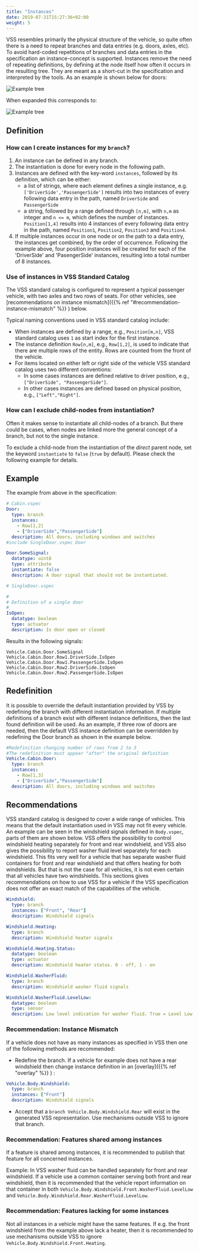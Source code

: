 ```yaml
---
title: "Instances"
date: 2019-07-31T15:27:36+02:00
weight: 5
---
```


VSS resembles primarily the physical structure of the vehicle, so
quite often there is a need to repeat branches and data entries
(e.g. doors, axles, etc). To avoid hard-coded repetitions of
branches and data entries in the specification an instance-concept is supported.
Instances remove the need of repeating definitions, by defining at the node itself how often it occurs in
the resulting tree. They are meant as a short-cut in the specification and
interpreted by the tools. As an example is shown below for doors:

<!-- Image source in docs-gen/image_source/instance_tree.puml -->
![Example tree](/vehicle_signal_specification/images/instance_tree.png)

When expanded this corresponds to:

<!-- Image source in docs-gen/image_source/instance_tree_expand.puml -->
![Example tree](/vehicle_signal_specification/images/instance_tree_expand.png?width=60pc)

## Definition

### How can I create instances for my `branch`?

1. An instance can be defined in any branch.
2. The instantiation is done for every node in the following path.
3. Instances are defined with the key-word `instances`, followed by its
   definition, which can be either:
   * a list of strings, where each element defines a single instance, e.g.
     `['DriverSide','PassengerSide']` results into two instances of every following
     data entry in the path, named `DriverSide` and `PassengerSide`
   * a string, followed by a range defined through `[n,m]`, with `n,m` as integer and `n <= m`,
     which defines the number of instances.
     `Position[1,4]` results into 4 instances of every following
     data entry in the path, named `Position1`, `Position2`, `Position3`
     and `Position4`.
4. If multiple instances occur in one node or on the path to a data entry,
   the instances get combined, by the order of occurrence. Following the example above,
   four position instances will be created for each of the 'DriverSide' and 'PasengerSide' instances,
   resulting into a total number of 8 instances.

### Use of instances in VSS Standard Catalog

The VSS standard catalog is configured to represent a typical passenger vehicle,
with two axles and two rows of seats. For other vehicles, see [recommendations on instance mismatch]({{% ref "#recommendation-instance-mismatch" %}} ) below.

Typical naming conventions used in VSS standard catalog include:

* When instances are defined by a range, e.g., `Position[m,n]`, VSS standard catalog uses `1` as start index for the first instance.
* The instance definition `Row[n,m]`, e.g., `Row[1,2]`, is used to indicate that there are multiple rows of the entity. Rows are counted from the front of the vehicle.
* For items located on either left or right side of the vehicle VSS standard catalog uses two different conventions:
  * In some cases instances are defined relative to driver position, e.g., `["DriverSide", "PassengerSide"]`.
  * In other cases instances are defined based on physical position, e.g., `["Left","Right"]`.

### How can I exclude child-nodes from instantiation?

Often it makes sense to instantiate all child-nodes of a branch.
But there could be cases, when nodes are linked more the general concept of
a branch, but not to the single instance.

To exclude a child-node from the instantiation of the *direct* parent node, set the
keyword `instantiate` to `false` (`true` by default). Please check the following
example for details.

## Example

The example from above in the specification:

```yaml
# Cabin.vspec
Door:
  type: branch
  instances:
    - Row[1,2]
    - ["DriverSide","PassengerSide"]
  description: All doors, including windows and switches
#include SingleDoor.vspec Door

Door.SomeSignal:
  datatype: uint8
  type: attribute
  instantiate: false
  description: A door signal that should not be instantiated.
```


```yaml
# SingleDoor.vspec

#
# Definition of a single door
#
IsOpen:
  datatype: boolean
  type: actuator
  description: Is door open or closed
```

Results in the following signals:

```
Vehicle.Cabin.Door.SomeSignal
Vehicle.Cabin.Door.Row1.DriverSide.IsOpen
Vehicle.Cabin.Door.Row1.PassengerSide.IsOpen
Vehicle.Cabin.Door.Row2.DriverSide.IsOpen
Vehicle.Cabin.Door.Row2.PassengerSide.IsOpen
```

## Redefinition

It is possible to override the default instantiation provided by VSS by redefining the branch with
different instantiation information. If multiple definitions of a branch exist with different
instance definitions, then the last found definition will be used.
As an example, if three row of doors are needed, then the default VSS instance definition
can be overridden by redefining the Door branch as shown in the example below.

```yaml
#Redefinition changing number of rows from 2 to 3
#The redefinition must appear "after" the original definition
Vehicle.Cabin.Door:
  type: branch
  instances:
    - Row[1,3]
    - ["DriverSide","PassengerSide"]
  description: All doors, including windows and switches
```

## Recommendations

VSS standard catalog is designed to cover a wide range of vehicles.
This means that the default instantiation used in VSS may not fit every vehicle.
An example can be seen in the windshield signals defined in `Body.vspec`, parts of them are shown below.
VSS offers the possibility to control windshield heating separately for front and rear windshield,
and VSS also gives the possibility to report washer fluid level separately for each windshield.
This fits very well for a vehicle that has separate washer fluid containers for front and rear windshield
and that offers heating for both windshields. But that is not the case for all vehicles,
it is not even certain that all vehicles have two windshields. This sections gives recommendations on how
to use VSS for a vehicle if the VSS specification does not offer an exact match of the capabilities of the vehicle.

```yaml
Windshield:
  type: branch
  instances: ["Front", "Rear"]
  description: Windshield signals

Windshield.Heating:
  type: branch
  description: Windshield heater signals

Windshield.Heating.Status:
  datatype: boolean
  type: actuator
  description: Windshield heater status. 0 - off, 1 - on

Windshield.WasherFluid:
  type: branch
  description: Windshield washer fluid signals

Windshield.WasherFluid.LevelLow:
  datatype: boolean
  type: sensor
  description: Low level indication for washer fluid. True = Level Low. False = Level OK.
```

### Recommendation: Instance Mismatch

If a vehicle does not have as many instances as specified in VSS then one
of the following methods are recommended:

- Redefine the branch. If a vehicle for example does not have a rear windshield
then change instance definition in an [overlay]({{% ref "overlay" %}} ) :

```yaml
Vehicle.Body.Windshield:
  type: branch
  instances: ["Front"]
  description: Windshield signals
```

- Accept that a `branch Vehicle.Body.Windshield.Rear` will exist in the generated VSS representation.
  Use mechanisms outside VSS to ignore that branch.

### Recommendation: Features shared among instances

If a feature is shared among instances, it is recommended to publish that feature for all concerned instances.

Example: In VSS washer fluid can be handled separately for front and rear windshield.
If a vehicle use a common container serving both front and rear windshield,
then it is recommended that the vehicle report information on that container in both
`Vehicle.Body.Windshield.Front.WasherFluid.LevelLow` and `Vehicle.Body.Windshield.Rear.WasherFluid.LevelLow`.

### Recommendation: Features lacking for some instances

Not all instances in a vehicle might have the same features. If e.g. the front windshield
from the example above lack a heater, then it is recommended to use mechanisms outside VSS
to ignore `Vehicle.Body.Windshield.Front.Heating`.
